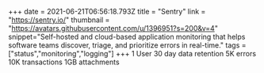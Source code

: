 +++
date = 2021-06-21T06:56:18.793Z
title = "Sentry"
link = "https://sentry.io/"
thumbnail = "https://avatars.githubusercontent.com/u/1396951?s=200&v=4"
snippet="Self-hosted and cloud-based application monitoring that helps software teams discover, triage, and prioritize errors in real-time."
tags = ["status","monitoring","logging"]
+++
1 User
30 day data retention
5K errors
10K transactions
1GB attachments
